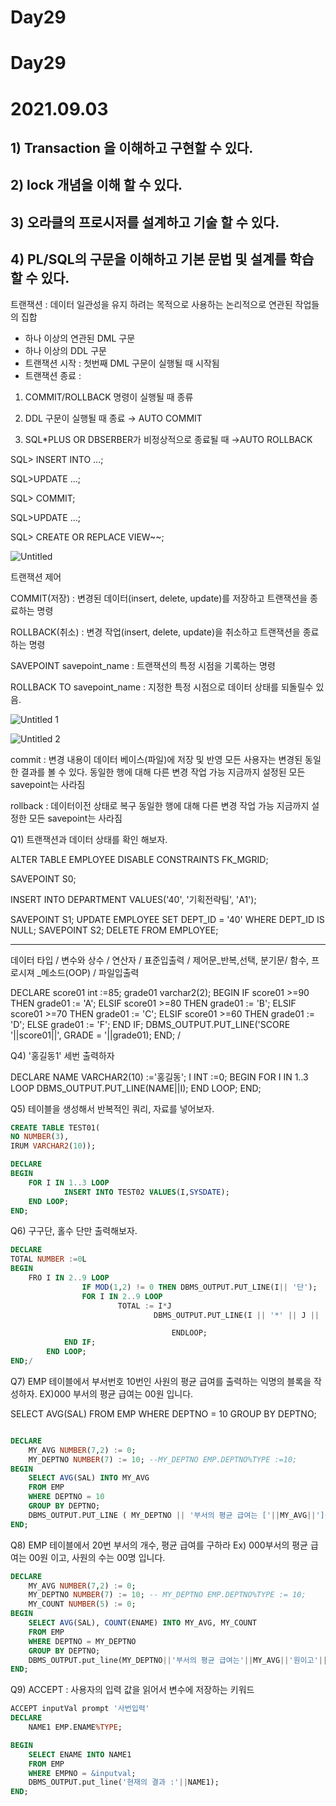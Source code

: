 # Day29

# Day29

# 2021.09.03

## 1) Transaction 을 이해하고 구현할 수 있다.

## 2) lock 개념을 이해 할 수 있다.

## 3) 오라클의 프로시저를 설계하고 기술 할 수 있다.

## 4) PL/SQL의 구문을 이해하고 기본 문법 및 설계를 학습할 수 있다.

트랜잭션 : 데이터 일관성을 유지 하려는 목적으로 사용하는 논리적으로 연관된 작업들의 집합

- 하나 이상의 연관된 DML 구문
- 하나 이상의 DDL 구문
- 트랜잭션 시작 : 첫번째 DML 구문이 실행될 때 시작됨
- 트랜잭션 종료 :

1) COMMIT/ROLLBACK 명령이 실행될 때 종류

2) DDL 구문이 실행될 때 종료 → AUTO COMMIT

3) SQL*PLUS OR DBSERBER가 비정상적으로 종료될 때  →AUTO ROLLBACK

SQL> INSERT INTO ...;

SQL>UPDATE ...;

SQL> COMMIT;

SQL>UPDATE ...;

SQL> CREATE OR REPLACE VIEW~~;

![Untitled](https://user-images.githubusercontent.com/56623911/132020227-0755ac5a-362d-4f8c-abd9-96f9bf8ae0d8.png)


트랜잭션 제어

COMMIT(저장) : 변경된 데이터(insert, delete, update)를 저장하고 트랜잭션을 종료하는 명령

ROLLBACK(취소) : 변경 작업(insert, delete, update)을 취소하고 트랜잭션을 종료하는 명령

SAVEPOINT savepoint_name : 트랜잭션의 특정 시점을 기록하는 명령

ROLLBACK TO savepoint_name : 지정한 특정 시점으로 데이터 상태를 되돌릴수 있음.


![Untitled 1](https://user-images.githubusercontent.com/56623911/132020476-23c0943c-fd9e-408f-a3ae-18aea7cd39ea.png)


![Untitled 2](https://user-images.githubusercontent.com/56623911/132020487-2cc607dd-55bd-4f5b-b875-90ecf518e567.png)


commit :  변경 내용이 데이터 베이스(파일)에 저장 및 반영 
모든 사용자는 변경된 동일한 결과를 볼 수 있다.
동일한 행에 대해 다른 변경 작업 가능
지금까지 설정된 모든 savepoint는 사라짐

rollback : 데이터이전 상태로 복구
동일한 행에 대해 다른 변경 작업 가능
지금까지 설정한 모든 savepoint는 사라짐

Q1) 트랜잭션과 데이터 상태를 확인 해보자.

ALTER TABLE EMPLOYEE
DISABLE CONSTRAINTS FK_MGRID;

SAVEPOINT S0;

INSERT INTO DEPARTMENT VALUES('40', '기획전략팀', 'A1');

SAVEPOINT S1;
UPDATE EMPLOYEE SET DEPT_ID = '40'
WHERE DEPT_ID IS NULL;
SAVEPOINT S2;
DELETE FROM EMPLOYEE;

---

데이터 타입 /  변수와 상수 / 연산자 /  표준입출력 / 제어문_반복,선택, 분기문/ 함수, 프로시져 _메소드(OOP) /  파일입출력

DECLARE
score01 int :=85;
grade01 varchar2(2);
BEGIN
IF score01 >=90 THEN grade01 := 'A';
ELSIF score01 >=80 THEN grade01 := 'B';
ELSIF score01 >=70 THEN grade01 := 'C';
ELSIF score01 >=60 THEN grade01 := 'D';
ELSE grade01 := 'F';
END IF;
DBMS_OUTPUT.PUT_LINE('SCORE '||score01||', GRADE = '||grade01);
END;
/

Q4) '홍길동1' 세번 출력하자

DECLARE
       NAME VARCHAR2(10) :='홍길동';
       I       INT :=0;
BEGIN
FOR I IN 1..3 LOOP
DBMS_OUTPUT.PUT_LINE(NAME||I);
END LOOP;
END;

Q5) 테이블을 생성해서 반복적인 쿼리, 자료를 넣어보자.

```sql
CREATE TABLE TEST01(
NO NUMBER(3),
IRUM VARCHAR2(10));

DECLARE
BEGIN
	FOR I IN 1..3 LOOP
			INSERT INTO TEST02 VALUES(I,SYSDATE);
	END LOOP;
END;
```

 

Q6) 구구단, 홀수 단만 출력해보자.

```sql
DECLARE
TOTAL NUMBER :=0L
BEGIN
	FRO I IN 2..9 LOOP
				IF MOD(1,2) != 0 THEN DBMS_OUTPUT.PUT_LINE(I|| '단');
				FOR I IN 2..9 LOOP
                        TOTAL := I*J
				                DBMS_OUTPUT.PUT_LINE(I || '*' || J || '='|| TOTAL);

									ENDLOOP;
			END IF;
		END LOOP;
END;/
```

Q7) EMP 테이블에서 부서번호 10번인 사원의 평균 급여를 출력하는 익명의 블록을 작성하자.
EX)000 부서의 평균 급여는 00원 입니다.

SELECT AVG(SAL)
FROM EMP 
WHERE DEPTNO = 10
GROUP BY DEPTNO;

```sql

DECLARE
    MY_AVG NUMBER(7,2) := 0;
    MY_DEPTNO NUMBER(7) := 10; --MY_DEPTNO EMP.DEPTNO%TYPE :=10;
BEGIN
    SELECT AVG(SAL) INTO MY_AVG
    FROM EMP
    WHERE DEPTNO = 10
    GROUP BY DEPTNO;
    DBMS_OUTPUT.PUT_LINE ( MY_DEPTNO || '부서의 평균 급여는 ['||MY_AVG||']원입니다');
END;

```

Q8) EMP 테이블에서 20번 부서의 개수, 평균 급여를 구하라
Ex) 000부서의 평균 급여는 00원 이고, 사원의 수는 00명 입니다.

```sql
DECLARE
    MY_AVG NUMBER(7,2) := 0;
    MY_DEPTNO NUMBER(7) := 10; -- MY_DEPTNO EMP.DEPTNO%TYPE := 10;
    MY_COUNT NUMBER(5) := 0;
BEGIN
    SELECT AVG(SAL), COUNT(ENAME) INTO MY_AVG, MY_COUNT
    FROM EMP
    WHERE DEPTNO = MY_DEPTNO
    GROUP BY DEPTNO;
    DBMS_OUTPUT.put_line(MY_DEPTNO||'부서의 평균 급여는'||MY_AVG||'원이고'||' 사원의 수는 '||MY_COUNT||'명입니다.');
END;
```

Q9) ACCEPT : 사용자의 입력 값을 읽어서 변수에 저장하는 키워드

```sql
ACCEPT inputVal prompt '사번입력'
DECLARE
    NAME1 EMP.ENAME%TYPE;

BEGIN
    SELECT ENAME INTO NAME1
    FROM EMP
    WHERE EMPNO = &inputval;
    DBMS_OUTPUT.put_line('현재의 결과 :'||NAME1);
END;
```
